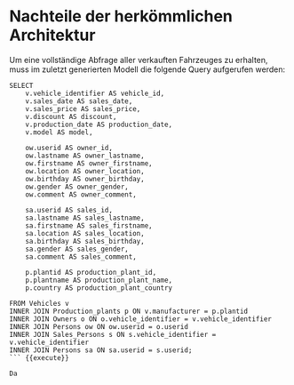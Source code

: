# Nachteile der herkömmlichen Architektur

Um eine vollständige Abfrage aller verkauften Fahrzeuges zu erhalten, muss im zuletzt generierten Modell die folgende Query aufgerufen werden:

``` 
SELECT 
    v.vehicle_identifier AS vehicle_id,
    v.sales_date AS sales_date,
    v.sales_price AS sales_price,
    v.discount AS discount,
    v.production_date AS production_date,
    v.model AS model,

    ow.userid AS owner_id,
    ow.lastname AS owner_lastname,
    ow.firstname AS owner_firstname,
    ow.location AS owner_location,
    ow.birthday AS owner_birthday,
    ow.gender AS owner_gender,
    ow.comment AS owner_comment,

    sa.userid AS sales_id,
    sa.lastname AS sales_lastname,
    sa.firstname AS sales_firstname,
    sa.location AS sales_location,
    sa.birthday AS sales_birthday,
    sa.gender AS sales_gender,
    sa.comment AS sales_comment,

    p.plantid AS production_plant_id,
    p.plantname AS production_plant_name,
    p.country AS production_plant_country

FROM Vehicles v
INNER JOIN Production_plants p ON v.manufacturer = p.plantid
INNER JOIN Owners o ON o.vehicle_identifier = v.vehicle_identifier
INNER JOIN Persons ow ON ow.userid = o.userid
INNER JOIN Sales_Persons s ON s.vehicle_identifier = v.vehicle_identifier
INNER JOIN Persons sa ON sa.userid = s.userid;
``` {{execute}}

Da 